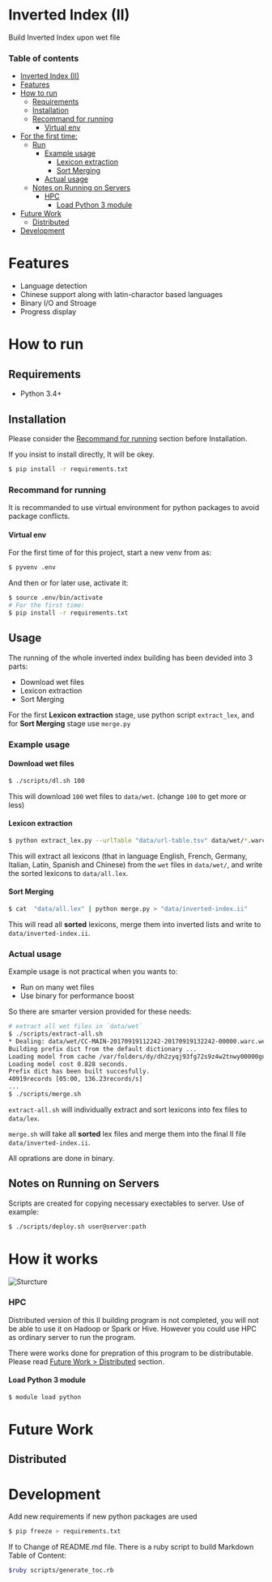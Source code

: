 # Inverted Index (II)
Build Inverted Index upon wet file

### Table of contents
* [Inverted Index (II)](#inverted-index-(ii))
* [Features](#features)
* [How to run](#how-to-run)
  * [Requirements](#requirements)
  * [Installation](#installation)
  * [Recommand for running](#recommand-for-running)
    * [Virtual env](#virtual-env)
* [For the first time:](#for-the-first-time:)
  * [Run](#run)
    * [Example usage](#example-usage)
      * [Lexicon extraction](#lexicon-extraction)
      * [Sort Merging](#sort-merging)
    * [Actual usage](#actual-usage)
  * [Notes on Running on Servers](#notes-on-running-on-servers)
    * [HPC](#hpc)
      * [Load Python 3 module](#load-python-3-module)
* [Future Work](#future-work)
  * [Distributed](#distributed)
* [Development](#development)

# Features
* Language detection
* Chinese support along with latin-charactor based languages
* Binary I/O and Stroage
* Progress display

# How to run
## Requirements
* Python 3.4+

## Installation
Please consider the [Recommand for running](#recommand-for-running) section before  Installation. 

If you insist to install directly, It will be okey.

``` bash
$ pip install -r requirements.txt
```

### Recommand for running
It is recommanded to use virtual environment for python packages to avoid package conflicts.
#### Virtual env
For the first time of for this project, start a new venv from as:

``` bash
$ pyvenv .env
```

And then or for later use, activate it:

``` bash
$ source .env/bin/activate
# For the first time:
$ pip install -r requirements.txt
```


## Usage
The running of the whole inverted index building has been devided into 3 parts:
* Download wet files
* Lexicon extraction
* Sort Merging 

For the first **Lexicon extraction** stage, use python script `extract_lex`, and for **Sort Merging** stage use `merge.py`

### Example usage
#### Download wet files
``` bash
$ ./scripts/dl.sh 100 
```
This will download `100` wet files to `data/wet`. (change `100` to get more or less)
#### Lexicon extraction
``` bash
$ python extract_lex.py --urlTable "data/url-table.tsv" data/wet/*.warc.wet.gz | sort > "data/all.lex" 
```
This will extract all lexicons (that in language English, French, Germany, Italian, Latin, Spanish and Chinese) from the `wet` files in `data/wet/`, and write the sorted lexicons to `data/all.lex`.
#### Sort Merging
``` bash
$ cat  "data/all.lex" | python merge.py > "data/inverted-index.ii"
```
This will read all **sorted** lexicons, merge them into inverted lists and write to `data/inverted-index.ii`.
### Actual usage
Example usage is not practical when you wants to:

* Run on many wet files
* Use binary for performance boost

So there are smarter version provided for these needs:

``` bash
# extract all wet files in `data/wet`
$ ./scripts/extract-all.sh 
* Dealing: data/wet/CC-MAIN-20170919112242-20170919132242-00000.warc.wet.gz
Building prefix dict from the default dictionary ...
Loading model from cache /var/folders/dy/dh2zyqj93fg72s9z4w2tnwy00000gn/T/jieba.cache
Loading model cost 0.828 seconds.
Prefix dict has been built succesfully.
40919records [05:00, 136.23records/s]
...
$ ./scripts/merge.sh
```
`extract-all.sh` will individually extract and sort lexicons into fex files to `data/lex`.

`merge.sh` will take all **sorted** lex files and merge them into the final II file `data/inverted-index.ii`.

All oprations are done in binary.


## Notes on Running on Servers
Scripts are created for copying necessary exectables to server. Use of example:

``` bash
$ ./scripts/deploy.sh user@server:path
```
# How it works
![Sturcture](miscellaneous/Sturcture.png)

### HPC
Distributed version of this II building program is not completed, you will not be able to use it on Hadoop or Spark or Hive. However you could use HPC as ordinary server to run the program. 

There were works done for prepration of this program to be distributable. Please read [Future Work > Distributed](#distributed) section.

#### Load Python 3 module
``` bash
$ module load python
```

# Future Work 
## Distributed

# Development
Add new requirements if new python packages are used

``` bash
$ pip freeze > requirements.txt
```

If to Change of README.md file. There is a ruby script to build Markdown Table of Content:

``` bash
$ruby scripts/generate_toc.rb
```